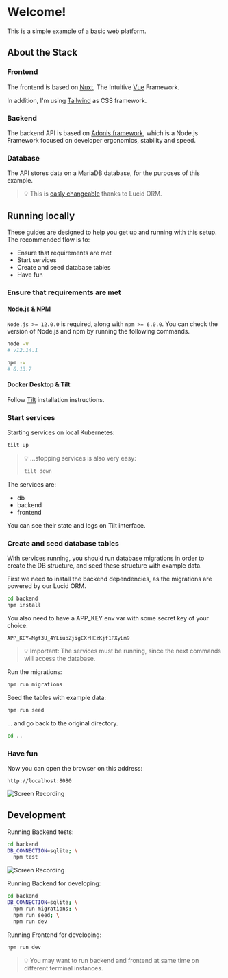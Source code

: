# Welcome!

This is a simple example of a basic web platform.

## About the Stack

### Frontend

The frontend is based on [Nuxt](https://nuxtjs.org/),
The Intuitive [Vue](https://vuejs.org/) Framework.

In addition, I'm using [Tailwind](https://tailwindcss.com/) as CSS framework.

### Backend

The backend API is based on [Adonis framework](https://preview.adonisjs.com/),
which is a Node.js Framework focused on developer ergonomics, 
stability and speed.

### Database

The API stores data on a MariaDB database, for the purposes of this example.

> 💡 This is 
> [easly changeable](https://preview.adonisjs.com/guides/database/setup) 
> thanks to Lucid ORM.

## Running locally

These guides are designed to help you get up and running with this setup.
The recommended flow is to:
- Ensure that requirements are met
- Start services
- Create and seed database tables
- Have fun

### Ensure that requirements are met

#### Node.js & NPM

`Node.js >= 12.0.0` is required, along with `npm >= 6.0.0`.
You can check the version of Node.js and npm by running the following commands.

```sh
node -v
# v12.14.1

npm -v
# 6.13.7
```

#### Docker Desktop & Tilt

Follow [Tilt](https://docs.tilt.dev/install.html) installation instructions.

### Start services

Starting services on local Kubernetes:

```sh
tilt up
```

> 💡 ...stopping services is also very easy:
> 
> ```sh
> tilt down
> ```

The services are:
- db
- backend
- frontend

You can see their state and logs on Tilt interface.

### Create and seed database tables

With services running, you should run database migrations in order to create
the DB structure, and seed these structure with example data.

First we need to install the backend dependencies, as the migrations are powered
by our Lucid ORM.

```sh
cd backend
npm install
```

You also need to have a APP_KEY env var with some secret key of your choice:
```
APP_KEY=Mgf3U_4YLiupZjigCXrHEzKjf1PXyLm9
```

> 💡 Important: The services must be running, since the next commands will 
> access the database.
 
Run the migrations:

```sh
npm run migrations
```

Seed the tables with example data:

```sh
npm run seed
```

... and go back to the original directory.

```sh
cd ..
```

### Have fun

Now you can open the browser on this address:

`http://localhost:8080`

![Screen Recording](http://g.recordit.co/8W5FBGU36V.gif)

## Development

Running Backend tests:

```sh
cd backend
DB_CONNECTION=sqlite; \
  npm test
```

![Screen Recording](http://g.recordit.co/WfOgM8xHMj.gif)

Running Backend for developing:

```sh
cd backend
DB_CONNECTION=sqlite; \
  npm run migrations; \
  npm run seed; \
  npm run dev
```

Running Frontend for developing:

```sh
npm run dev
```

> 💡 You may want to run backend and frontend at same time on different terminal
> instances.
